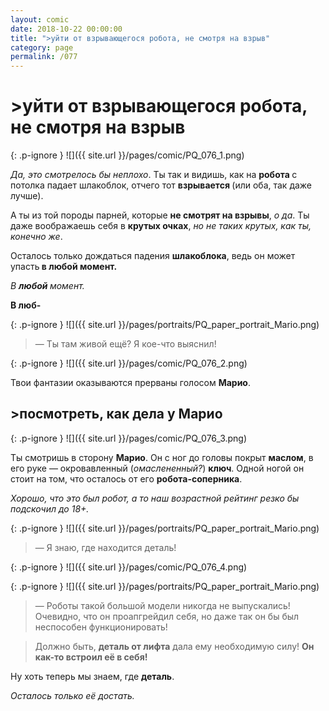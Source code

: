 ```yaml
---
layout: comic
date: 2018-10-22 00:00:00
title: ">уйти от взрывающегося робота, не смотря на взрыв"
category: page
permalink: /077
---
```


# >уйти от взрывающегося робота, не смотря на взрыв

{: .p-ignore }
![]({{ site.url }}/pages/comic/PQ_076_1.png)

<em>Да, это смотрелось бы неплохо</em>. Ты так и видишь, как на <strong>робота </strong>с потолка падает шлакоблок, отчего тот <strong>взрывается </strong>(или оба, так даже лучше).

А ты из той породы парней, которые <strong>не смотрят на взрывы</strong>, <em>о да</em>. Ты даже воображаешь себя в <strong>крутых очках</strong>, <em>но не таких крутых, как ты, конечно же</em>.

Осталось только дождаться падения <strong>шлакоблока</strong>, ведь он может упасть<strong> в любой момент.</strong>

<em>В <strong><strong>любой </strong></strong>момент.</em>

<strong>В люб-</strong>

{: .p-ignore }
![]({{ site.url }}/pages/portraits/PQ_paper_portrait_Mario.png)

<blockquote>— Ты там живой ещё? Я кое-что выяснил!</blockquote>

{: .p-ignore }
![]({{ site.url }}/pages/comic/PQ_076_2.png)

Твои фантазии оказываются прерваны голосом <strong>Марио</strong>.

## >посмотреть, как дела у Марио

{: .p-ignore }
![]({{ site.url }}/pages/comic/PQ_076_3.png)

Ты смотришь в сторону <strong>Марио</strong>. Он с ног до головы покрыт <strong>маслом</strong>, в его руке — окровавленный (<em>омаслененный?</em>) <strong>ключ</strong>. Одной ногой он стоит на том, что осталось от его <strong>робота-соперника</strong>.

<em>Хорошо, что это был робот, а то наш возрастной рейтинг резко бы подскочил до 18+.</em>

{: .p-ignore }
![]({{ site.url }}/pages/portraits/PQ_paper_portrait_Mario.png)

<blockquote>— Я знаю, где находится деталь!</blockquote>

{: .p-ignore }
![]({{ site.url }}/pages/comic/PQ_076_4.png)

{: .p-ignore }
![]({{ site.url }}/pages/portraits/PQ_paper_portrait_Mario.png)

<blockquote>— Роботы такой большой модели никогда не выпускались! Очевидно, что он проапгрейдил себя, но даже так он бы был неспособен функционировать!</blockquote>

<blockquote>Должно быть, <strong>деталь от лифта</strong> дала ему необходимую силу! <strong>Он как-то встроил её в себя!</strong></blockquote>

Ну хоть теперь мы знаем, где <strong>деталь</strong>.

<em>Осталось только её достать.</em>
